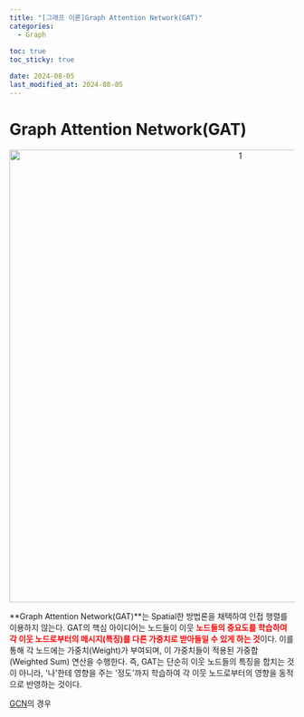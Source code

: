 ```yaml
---
title: "[그래프 이론]Graph Attention Network(GAT)"
categories: 
  - Graph
  
toc: true
toc_sticky: true

date: 2024-08-05
last_modified_at: 2024-08-05
---
```


# Graph Attention Network(GAT)
<p align="center">
<img width="800" alt="1" src="https://github.com/user-attachments/assets/3980246a-1821-4e53-a405-08aea9832329">
</p>

**Graph Attention Network(GAT)**는 Spatial한 방법론을 채택하여 인접 행렬를 이용하지 않는다. GAT의 핵심 아이디어는 노드들이 이웃 <span style="color:red">**노드들의 중요도를 학습하여 각 이웃 노드로부터의 메시지(특징)를 다른 가중치로 받아들일 수 있게 하는 것**</span>이다. 이를 통해 각 노드에는 가중치(Weight)가 부여되며, 이 가중치들이 적용된 가중합(Weighted Sum) 연산을 수행한다. 즉, GAT는 단순히 이웃 노드들의 특징을 합치는 것이 아니라, '나'한테 영향을 주는 '정도'까지 학습하여 각 이웃 노드로부터의 영향을 동적으로 반영하는 것이다.

[GCN](https://meaningful96.github.io/graph/GNN3(GCN)/)의 경우

